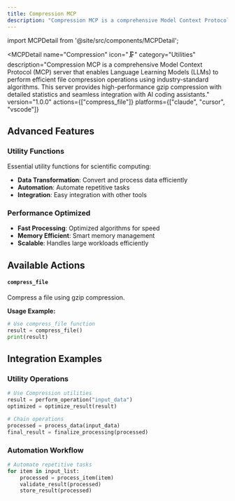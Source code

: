 ```yaml
---
title: Compression MCP
description: "Compression MCP is a comprehensive Model Context Protocol (MCP) server that enables Language Learning Models (LLMs) to perform efficient file compression operations using industry-standard algorithms. This server provides high-performance gzip compression with detailed statistics and seamless int..."
---
```


import MCPDetail from '@site/src/components/MCPDetail';

<MCPDetail 
  name="Compression"
  icon="🗜️"
  category="Utilities"
  description="Compression MCP is a comprehensive Model Context Protocol (MCP) server that enables Language Learning Models (LLMs) to perform efficient file compression operations using industry-standard algorithms. This server provides high-performance gzip compression with detailed statistics and seamless integration with AI coding assistants."
  version="1.0.0"
  actions={["compress_file"]}
  platforms={["claude", "cursor", "vscode"]}
>

## Advanced Features


### Utility Functions
Essential utility functions for scientific computing:
- **Data Transformation**: Convert and process data efficiently
- **Automation**: Automate repetitive tasks
- **Integration**: Easy integration with other tools

### Performance Optimized
- **Fast Processing**: Optimized algorithms for speed
- **Memory Efficient**: Smart memory management
- **Scalable**: Handles large workloads efficiently


## Available Actions


#### `compress_file`
Compress a file using gzip compression.

**Usage Example:**
```python
# Use compress_file function
result = compress_file()
print(result)
```


## Integration Examples


### Utility Operations
```python
# Use Compression utilities
result = perform_operation("input_data")
optimized = optimize_result(result)

# Chain operations
processed = process_data(input_data)
final_result = finalize_processing(processed)
```

### Automation Workflow
```python
# Automate repetitive tasks
for item in input_list:
    processed = process_item(item)
    validate_result(processed)
    store_result(processed)
```


</MCPDetail>
